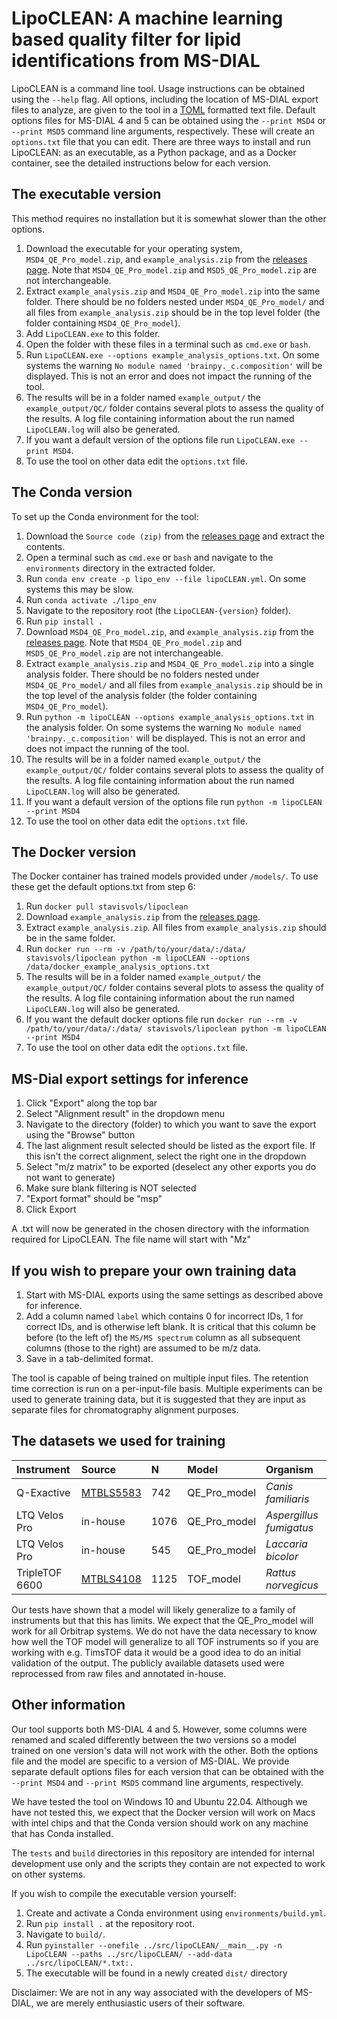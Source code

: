

# LipoCLEAN: A machine learning based quality filter for lipid identifications from MS-DIAL
LipoCLEAN is a command line tool. Usage instructions can be obtained using the `--help` flag. All options, including the location of MS-DIAL export files to analyze, are given to the tool in a [TOML](https://toml.io/) formatted text file. Default options files for MS-DIAL 4 and 5 can be obtained using the `--print MSD4` or `--print MSD5` command line arguments, respectively. These will create an `options.txt` file that you can edit. There are three ways to install and run LipoCLEAN: as an executable, as a Python package, and as a Docker container, see the detailed instructions below for each version.

## The executable version
This method requires no installation but it is somewhat slower than the other options.
1. Download the executable for your operating system, `MSD4_QE_Pro_model.zip`, and `example_analysis.zip` from the [releases page](https://github.com/stavis1/lipoCLEAN/releases). Note that `MSD4_QE_Pro_model.zip` and `MSD5_QE_Pro_model.zip` are not interchangeable.
2. Extract `example_analysis.zip` and `MSD4_QE_Pro_model.zip` into the same folder. There should be no folders nested under `MSD4_QE_Pro_model/` and all files from `example_analysis.zip` should be in the top level folder (the folder containing `MSD4_QE_Pro_model`).
3. Add `LipoCLEAN.exe` to this folder.
4. Open the folder with these files in a terminal such as `cmd.exe` or `bash`.
5. Run `LipoCLEAN.exe --options example_analysis_options.txt`. On some systems the warning `No module named 'brainpy._c.composition'` will be displayed. This is not an error and does not impact the running of the tool.
6. The results will be in a folder named `example_output/` the `example_output/QC/` folder contains several plots to assess the quality of the results. A log file containing information about the run named `LipoCLEAN.log` will also be generated.
7. If you want a default version of the options file run `LipoCLEAN.exe --print MSD4`.
8. To use the tool on other data edit the `options.txt` file.

## The Conda version
To set up the Conda environment for the tool:
1. Download the `Source code (zip)` from the [releases page](https://github.com/stavis1/lipoCLEAN/releases) and extract the contents.
2. Open a terminal such as `cmd.exe` or `bash` and navigate to the `environments` directory in the extracted folder.
3. Run `conda env create -p lipo_env --file lipoCLEAN.yml`. On some systems this may be slow.
4. Run `conda activate ./lipo_env`
5. Navigate to the repository root (the `LipoCLEAN-{version}` folder).
6. Run `pip install .`
7. Download `MSD4_QE_Pro_model.zip`, and `example_analysis.zip` from the [releases page](https://github.com/stavis1/lipoCLEAN/releases). Note that `MSD4_QE_Pro_model.zip` and `MSD5_QE_Pro_model.zip` are not interchangeable.
8. Extract `example_analysis.zip` and `MSD4_QE_Pro_model.zip` into a single analysis folder. There should be no folders nested under `MSD4_QE_Pro_model/` and all files from `example_analysis.zip` should be in the top level of the analysis folder (the folder containing `MSD4_QE_Pro_model`).
9. Run `python -m lipoCLEAN --options example_analysis_options.txt` in the analysis folder. On some systems the warning `No module named 'brainpy._c.composition'` will be displayed. This is not an error and does not impact the running of the tool.
10. The results will be in a folder named `example_output/` the `example_output/QC/` folder contains several plots to assess the quality of the results. A log file containing information about the run named `LipoCLEAN.log` will also be generated.
11. If you want a default version of the options file run `python -m lipoCLEAN --print MSD4`
12. To use the tool on other data edit the `options.txt` file.

## The Docker version
The Docker container has trained models provided under `/models/`. To use these get the default options.txt from step 6:
1. Run `docker pull stavisvols/lipoclean`
2. Download `example_analysis.zip` from the [releases page](https://github.com/stavis1/lipoCLEAN/releases).
3. Extract `example_analysis.zip`. All files from `example_analysis.zip` should be in the same folder.
4. Run `docker run --rm -v /path/to/your/data/:/data/ stavisvols/lipoclean python -m lipoCLEAN --options /data/docker_example_analysis_options.txt`
5. The results will be in a folder named `example_output/` the `example_output/QC/` folder contains several plots to assess the quality of the results. A log file containing information about the run named `LipoCLEAN.log` will also be generated.
6. If you want the default docker options file run `docker run --rm -v /path/to/your/data/:/data/ stavisvols/lipoclean python -m lipoCLEAN --print MSD4`
7. To use the tool on other data edit the `options.txt` file.

## MS-Dial export settings for inference
1. Click "Export" along the top bar
2. Select "Alignment result" in the dropdown menu
3. Navigate to the directory (folder) to which you want to save the export using the "Browse" button
4. The last alignment result selected should be listed as the export file. If this isn't the correct alignment, select the right one in the dropdown
5. Select "m/z matrix" to be exported (deselect any other exports you do not want to generate)
6. Make sure blank filtering is NOT selected
7. "Export format" should be "msp"
8. Click Export

A .txt will now be generated in the chosen directory with the information required for LipoCLEAN. The file name will start with "Mz"

## If you wish to prepare your own training data
1. Start with MS-DIAL exports using the same settings as described above for inference. 
2. Add a column named `label` which contains 0 for incorrect IDs, 1 for correct IDs, and is otherwise left blank. It is critical that this column be before (to the left of) the `MS/MS spectrum` column as all subsequent columns (those to the right) are assumed to be m/z data. 
3. Save in a tab-delimited format.

The tool is capable of being trained on multiple input files. The retention time correction is run on a per-input-file basis. Multiple experiments can be used to generate training data, but it is suggested that they are input as separate files for chromatography alignment purposes. 

## The datasets we used for training
| Instrument | Source | N  | Model | Organism |
| :--------- | :----- | :- | :---- | :------- |
| Q-Exactive | [MTBLS5583](https://www.ebi.ac.uk/metabolights/editor/MTBLS5583/descriptors) | 742 | QE_Pro_model | *Canis familiaris* |
| LTQ Velos Pro | in-house | 1076 | QE_Pro_model | *Aspergillus fumigatus* |
| LTQ Velos Pro | in-house | 545 | QE_Pro_model | *Laccaria bicolor* |
| TripleTOF 6600 | [MTBLS4108](https://www.ebi.ac.uk/metabolights/editor/MTBLS4108/descriptors) | 1125 | TOF_model | *Rattus norvegicus* |

Our tests have shown that a model will likely generalize to a family of instruments but that this has limits. We expect that the QE_Pro_model will work for all Orbitrap systems. We do not have the data necessary to know how well the TOF model will generalize to all TOF instruments so if you are working with e.g. TimsTOF data it would be a good idea to do an initial validation of the output. The publicly available datasets used were reprocessed from raw files and annotated in-house.

## Other information
Our tool supports both MS-DIAL 4 and 5. However, some columns were renamed and scaled differently between the two versions so a model trained on one version's data will not work with the other. Both the options file and the model are specific to a version of MS-DIAL. We provide separate default options files for each version that can be obtained with the `--print MSD4` and `--print MSD5` command line arguments, respectively.

We have tested the tool on Windows 10 and Ubuntu 22.04. Although we have not tested this, we expect that the Docker version will work on Macs with intel chips and that the Conda version should work on any machine that has Conda installed.

The `tests` and `build` directories in this repository are intended for internal development use only and the scripts they contain are not expected to work on other systems.

 If you wish to compile the executable version yourself:
 1. Create and activate a Conda environment using `environments/build.yml`.
 2. Run `pip install .` at the repository root.
 3. Navigate to `build/`.
 4. Run `pyinstaller --onefile ../src/lipoCLEAN/__main__.py -n LipoCLEAN --paths ../src/lipoCLEAN/ --add-data ../src/lipoCLEAN/*.txt:.`
 5. The executable will be found in a newly created `dist/` directory

Disclaimer: We are not in any way associated with the developers of MS-DIAL, we are merely enthusiastic users of their software.

